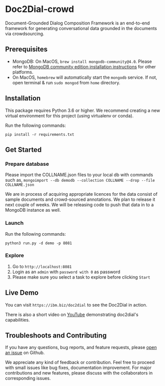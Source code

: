 Doc2Dial-crowd
==============
Document-Grounded Dialog Composition Framework is an end-to-end
framework for generating conversational data grounded in the documents via crowdsourcing.

## Prerequisites

* MongoDB: On MacOS, `brew install mongodb-community@4.0`. Please refer to [MongoDB community edition installation instructions](https://docs.mongodb.com/manual/administration/install-community/) for other platforms.
* On MacOS, `homebrew` will automatically start the `mongodb` service. If not, open terminal & run `sudo mongod` from `home` directory.


## Installation
This package requires Python 3.6 or higher. We recommend creating a new virtual environment for this project (using virtualenv or conda). 

Run the following commands:

    pip install -r requirements.txt
    
    
## Get Started

### Prepare database
Please import the COLLNAME.json files to your local db with commands such as,
`mongoimport --db demodb --collection COLLNAME --drop --file COLLNAME.json`

We are in process of acquiring appropriate licences for the data consist of sample documents and crowd-sourced annotations. 
We plan to release it next couple of weeks. We will be releasing code to push that data in to a MongoDB instance as well. 


### Launch	
Run the following commands:

    python3 run.py -d demo -p 8081 

### Explore
1. Go to `http://localhost:8081`
2. Login as an `admin` with `password with 0` as password
3. Please make sure you select a task to explore before clicking `Start`

## Live Demo
You can visit `https://ibm.biz/doc2dial` to see the Doc2Dial in action. 

There is also a short video on [YouTube](https://youtu.be/Do_wb7rXXO4) demonstrating doc2dial's capabilities.

## Troubleshoots and Contributing
If you have any questions, bug reports, and feature requests, please [open an issue](https://github.com/doc2dial/doc2dial-crowd/issues/new) on Github.

We appreciate any kind of feedback or contribution.  Feel free to proceed with small issues like bug fixes, documentation improvement.  For major contributions and new features, please discuss with the collaborators in corresponding issues.  
